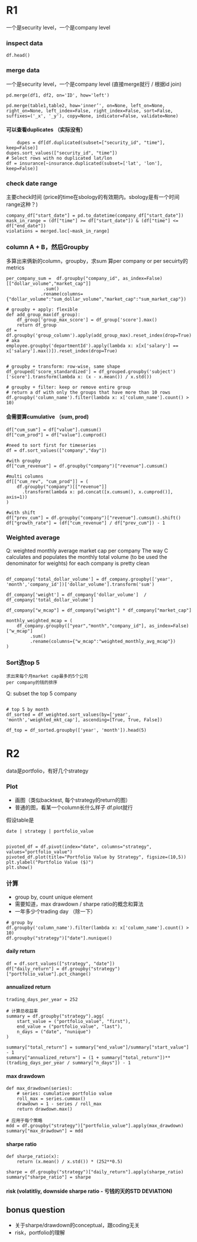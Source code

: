 # R1

一个是security level，一个是company level

### inspect data

```
df.head()
```

### merge data

一个是security level，一个是company level 
(直接merge就行 / 根据id join)


```
pd.merge(df1, df2, on='ID', how='left')

pd.merge(table1,table2, how='inner’', on=None, left_on=None, right_on=None, left_index=False, right_index=False, sort=False, suffixes=('_x', '_y'), copy=None, indicator=False, validate=None)
```

#### 可以查看duplicates （实际没有）

```
	dupes = df[df.duplicated(subset=["security_id", "time"], keep=False)]
dupes.sort_values(["security_id", "time"])
# Select rows with no duplicated lat/lon
df = insurance[~insurance.duplicated(subset=['lat', 'lon'], keep=False)]
```

### check date range

主要check时间 (price的time在sbology的有效期内。sbology是有一个时间range这种？)

```
company_df["start_date"] = pd.to_datetime(company_df["start_date"])
mask_in_range = (df["time"] >= df["start_date"]) & (df["time"] <= df["end_date"])
violations = merged.loc[~mask_in_range]
```


### column A + B，然后Groupby

多算出来俩新的column，groupby，求sum
算per company or per secuirty的metrics

```
per_company_sum =  df.groupby("company_id", as_index=False)[["dollar_volume","market_cap"]]
         	  .sum()
        	 .rename(columns={"dollar_volume":"sum_dollar_volume","market_cap":"sum_market_cap"})

# groupby + apply: flexible
def add_group_max(df_group):
    df_group['group_max_score'] = df_group['score'].max()
    return df_group
df = df.groupby('group_column').apply(add_group_max).reset_index(drop=True)
# aka
employee.groupby('departmentId').apply(lambda x: x[x['salary'] == x['salary'].max()]).reset_index(drop=True)


# groupby + transform: row-wise, same shape
df_grouped['score_standardized'] = df_grouped.groupby('subject')['score'].transform(lambda x: (x - x.mean()) / x.std())

# groupby + filter: keep or remove entire group
# return a df with only the groups that have more than 10 rows
df.groupby('column_name').filter(lambda x: x['column_name'].count() > 10)

```

#### 会需要算cumulative （sum, prod)

```
df["cum_sum"] = df["value"].cumsum()
df["cum_prod"] = df["value"].cumprod()

#need to sort first for timeseries
df = df.sort_values(["company","day"])

#with groupby
df["cum_revenue"] = df.groupby("company")["revenue"].cumsum()

#multi columns
df[["cum_rev", "cum_prod"]] = (
    df.groupby("company")[["revenue"]]
      .transform(lambda x: pd.concat([x.cumsum(), x.cumprod()], axis=1))
)

#with shift
df["prev_cum"] = df.groupby("company")["revenue"].cumsum().shift()
df["growth_rate"] = (df["cum_revenue"] / df["prev_cum"]) - 1
```


### Weighted average

Q: weighted monthly average market cap per company
The way C calculates and populates the monthly total volume (to be used the denominator for weights) for each company is pretty clean

```

df_company['total_dollar_volume'] = df_company.groupby(['year', 'month','company_id'])['dollar_volume'].transform('sum')

df_company['weight'] = df_company['dollar_volume']  / df_company['total_dollar_volume'] 

df_company["w_mcap"] = df_company["weight"] * df_company["market_cap"]

monthly_weighted_mcap = (
    df_company.groupby(["year","month","company_id"], as_index=False)["w_mcap"]
         .sum()
         .rename(columns={"w_mcap":"weighted_monthly_avg_mcap"})
)

```


### Sort选top 5
	求出来每个月market cap最多的5个公司
	per company的钱的排序

Q: subset the top 5 company

```

# top 5 by month
df_sorted = df_weighted.sort_values(by=['year', 'month','weighted_mkt_cap'], ascending=[True, True, False])

df_top = df_sorted.groupby(['year', 'month']).head(5)
```

# R2

data是portfolio，有好几个strategy

### Plot
- 画图（类似backtest, 每个strategy的return的图）
- 普通的图，看某一个column长什么样子 df.plot就行

假设table是
```
date | strategy | portfolio_value


pivoted_df = df.pivot(index="date", columns="strategy", values="portfolio_value")
pivoted_df.plot(title="Portfolio Value by Strategy", figsize=(10,5))
plt.ylabel("Portfolio Value ($)")
plt.show()
```


### 计算

- group by, count unique element
- 需要知道，max drawdown / sharpe ratio的概念和算法
- 一年多少个trading day （除一下）

```
# group by
df.groupby('column_name').filter(lambda x: x['column_name'].count() > 10)
df.groupby("strategy")["date"].nunique()

```


#### daily return

```
df = df.sort_values(["strategy", "date"])
df["daily_return"] = df.groupby("strategy")["portfolio_value"].pct_change()
```



#### annualized return

```
trading_days_per_year = 252

# 计算总收益率
summary = df.groupby("strategy").agg(
    start_value = ("portfolio_value", "first"),
    end_value = ("portfolio_value", "last"),
    n_days = ("date", "nunique")
)

summary["total_return"] = summary["end_value"]/summary["start_value"] - 1
summary["annualized_return"] = (1 + summary["total_return"])**(trading_days_per_year / summary["n_days"]) - 1
```


#### max drawdown

```
def max_drawdown(series):
    # series: cumulative portfolio value
    roll_max = series.cummax()
    drawdown = 1 - series / roll_max
    return drawdown.max()

# 应用于每个策略
mdd = df.groupby("strategy")["portfolio_value"].apply(max_drawdown)
summary["max_drawdown"] = mdd
```

#### sharpe ratio

```
def sharpe_ratio(x):
    return (x.mean() / x.std()) * (252**0.5)

sharpe = df.groupby("strategy")["daily_return"].apply(sharpe_ratio)
summary["sharpe_ratio"] = sharpe
```

#### risk (volatitliy, downside sharpe ratio - 亏钱的天的STD DEVIATION)





## bonus question

- 关于sharpe/drawdown的conceptual，跟coding无关
- risk，portfolio的理解






